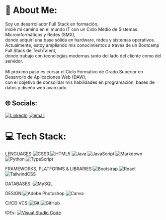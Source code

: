# 💫 About Me:
Soy un desarrollador Full Stack en formación,<br>inicié mi camino en el mundo IT con un Ciclo Medio de Sistemas Microinformáticos y Redes (SMX), <br>donde adquirí una base sólida en hardware, redes y sistemas operativos. <br>Actualmente, estoy ampliando mis conocimientos a través de un Bootcamp Full Stack de TechTalent,<br>donde trabajo con tecnologías modernas tanto del lado del cliente como del servidor.<br><br>Mi próximo paso es cursar el Ciclo Formativo de Grado Superior en Desarrollo de Aplicaciones Web (DAW), <br>con el objetivo de consolidar mis habilidades en programación, bases de datos y diseño web avanzado.


## 🌐 Socials:
[![LinkedIn](https://img.shields.io/badge/LinkedIn-%230077B5.svg?logo=linkedin&logoColor=white)](https://www.linkedin.com/in/jaume-cozar-a64aa728b/) [![email](https://img.shields.io/badge/Email-D14836?logo=gmail&logoColor=white)](mailto:cozar.rins.jaume@gmail.com) 

# 💻 Tech Stack:

LENGUAGES:![CSS3](https://img.shields.io/badge/css3-%231572B6.svg?style=plastic&logo=css3&logoColor=white) ![HTML5](https://img.shields.io/badge/html5-%23E34F26.svg?style=plastic&logo=html5&logoColor=white) ![Java](https://img.shields.io/badge/java-%23ED8B00.svg?style=plastic&logo=openjdk&logoColor=white) ![JavaScript](https://img.shields.io/badge/javascript-%23323330.svg?style=plastic&logo=javascript&logoColor=%23F7DF1E) ![Markdown](https://img.shields.io/badge/markdown-%23000000.svg?style=plastic&logo=markdown&logoColor=white) ![Python](https://img.shields.io/badge/python-3670A0?style=plastic&logo=python&logoColor=ffdd54) ![TypeScript](https://img.shields.io/badge/typescript-%23007ACC.svg?style=plastic&logo=typescript&logoColor=white) 
<br>

FRAMEWORKS, PLATFORMS & LIBRARIES:![Bootstrap](https://img.shields.io/badge/bootstrap-%238511FA.svg?style=plastic&logo=bootstrap&logoColor=white) ![React](https://img.shields.io/badge/react-%2320232a.svg?style=plastic&logo=react&logoColor=%2361DAFB) ![TailwindCSS](https://img.shields.io/badge/tailwindcss-%2338B2AC.svg?style=plastic&logo=tailwind-css&logoColor=white) 
<br>

DATABASES :![MySQL](https://img.shields.io/badge/mysql-4479A1.svg?style=plastic&logo=mysql&logoColor=white) 
<br>

DESIGN:![Adobe Photoshop](https://img.shields.io/badge/adobe%20photoshop-%2331A8FF.svg?style=plastic&logo=adobe%20photoshop&logoColor=white) ![Canva](https://img.shields.io/badge/Canva-%2300C4CC.svg?style=plastic&logo=Canva&logoColor=white) 
<br>

CI/CD VCS:![Git](https://img.shields.io/badge/git-%23F05033.svg?style=plastic&logo=git&logoColor=white) ![GitHub](https://img.shields.io/badge/github-%23121011.svg?style=plastic&logo=github&logoColor=white)
<br>


IDEs: [![Visual Studio Code](https://custom-icon-badges.demolab.com/badge/Visual%20Studio%20Code-0078d7.svg?logo=vsc&logoColor=white)](#) 
